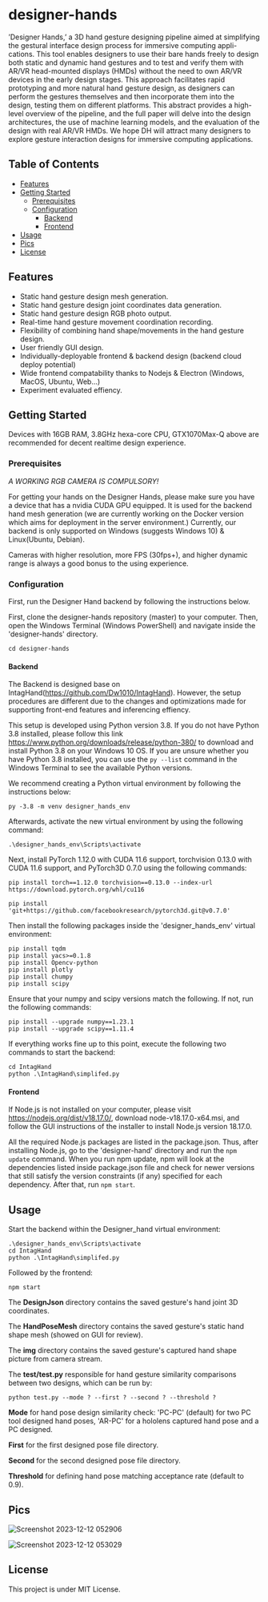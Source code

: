 # designer-hands

 ’Designer Hands,’ a 3D hand gesture designing pipeline aimed at
simplifying the gestural interface design process for immersive computing appli-
cations. This tool enables designers to use their bare hands freely to design both
static and dynamic hand gestures and to test and verify them with AR/VR
head-mounted displays (HMDs) without the need to own AR/VR devices in
the early design stages. This approach facilitates rapid prototyping and more
natural hand gesture design, as designers can perform the gestures themselves
and then incorporate them into the design, testing them on different platforms.
This abstract provides a high-level overview of the pipeline, and the full paper
will delve into the design architectures, the use of machine learning models, and
the evaluation of the design with real AR/VR HMDs. We hope DH will attract
many designers to explore gesture interaction designs for immersive computing
applications.

## Table of Contents

- [Features](#features)
- [Getting Started](#getting-started)
  - [Prerequisites](#prerequisites)
  - [Configuration](#configuration)
    - [Backend](#backend)
    - [Frontend](#frontend)
- [Usage](#usage)
- [Pics](#pics)
- [License](#license)

## Features

- Static hand gesture design mesh generation.
- Static hand gesture design joint coordinates data generation.
- Static hand gesture design RGB photo output.
- Real-time hand gesture movement coordination recording.
- Flexibility of combining hand shape/movements in the hand gesture design.
- User friendly GUI design.
- Individually-deployable frontend & backend design (backend cloud deploy potential)
- Wide frontend compatability thanks to Nodejs & Electron (Windows, MacOS, Ubuntu, Web...)
- Experiment evaluated effiency.

## Getting Started
Devices with 16GB RAM, 3.8GHz hexa-core CPU, GTX1070Max-Q above are recommended for decent realtime design experience.

### Prerequisites
*A WORKING RGB CAMERA IS COMPULSORY!*

For getting your hands on the Designer Hands, please make sure you have a device that has a nvidia CUDA GPU equipped. It is used for the backend hand mesh generation (we are currently working on the Docker version which aims for deployment in the server environment.) Currently, our backend is only supported on Windows (suggests Windows 10) & Linux(Ubuntu, Debian). 

Cameras with higher resolution, more FPS (30fps+), and higher dynamic range is always a good bonus to the using experience.

### Configuration

First, run the Designer Hand backend by following the instructions below.

First, clone the designer-hands repository (master) to your computer. Then, open the Windows Terminal (Windows PowerShell) and navigate inside the 'designer-hands' directory.

```
cd designer-hands
```

#### Backend

The Backend is designed base on IntagHand(https://github.com/Dw1010/IntagHand). However, the setup procedures are different due to the changes and optimizations made for supporting front-end features and inferencing effiency.

This setup is developed using Python version 3.8. If you do not have Python 3.8 installed, please follow this link https://www.python.org/downloads/release/python-380/ to download and install Python 3.8 on your Windows 10 OS. If you are unsure whether you have Python 3.8 installed, you can use the `py --list` command in the Windows Terminal to see the available Python versions.

We recommend creating a Python virtual environment by following the instructions below:

```
py -3.8 -m venv designer_hands_env
```

Afterwards, activate the new virtual environment by using the following command:

```
.\designer_hands_env\Scripts\activate
```

Next, install PyTorch 1.12.0 with CUDA 11.6 support, torchvision 0.13.0 with CUDA 11.6 support, and PyTorch3D 0.7.0 using the following commands:

```
pip install torch==1.12.0 torchvision==0.13.0 --index-url https://download.pytorch.org/whl/cu116 

pip install 'git+https://github.com/facebookresearch/pytorch3d.git@v0.7.0' 
```

Then install the following packages inside the 'designer_hands_env' virtual environment:

```
pip install tqdm  
pip install yacs>=0.1.8 
pip install Opencv-python 
pip install plotly
pip install chumpy 
pip install scipy
```
Ensure that your numpy and scipy versions match the following. If not, run the following commands:

```
pip install --upgrade numpy==1.23.1
pip install --upgrade scipy==1.11.4
```

If everything works fine up to this point, execute the following two commands to start the backend:

```
cd IntagHand
python .\IntagHand\simplifed.py
```

#### Frontend

If Node.js is not installed on your computer, please visit https://nodejs.org/dist/v18.17.0/, download node-v18.17.0-x64.msi, and follow the GUI instructions of the installer to install Node.js version 18.17.0.

All the required Node.js packages are listed in the package.json. Thus, after installing Node.js, go to the 'designer-hand' directory and run the `npm update` command. When you run npm update, npm will look at the dependencies listed inside package.json file and check for newer versions that still satisfy the version constraints (if any) specified for each dependency. After that, run ```npm start```.

## Usage

Start the backend within the Designer_hand virtual environment:

```
.\designer_hands_env\Scripts\activate
cd IntagHand
python .\IntagHand\simplifed.py
```

Followed by the frontend:
```
npm start
```

The **DesignJson** directory contains the saved gesture's hand joint 3D coordinates.

The **HandPoseMesh** directory contains the saved gesture's static hand shape mesh (showed on GUI for review).

The **img** directory contains the saved gesture's captured hand shape picture from camera stream.



The **test/test.py** responsible for hand gesture similarity comparisons between two designs, which can be run by:
 ```
python test.py --mode ? --first ? --second ? --threshold ?
```
**Mode** for hand pose design similarity check: 'PC-PC' (default) for two PC tool designed hand poses, 'AR-PC' for a hololens captured hand pose and a PC designed.

**First** for the first designed pose file directory.

**Second** for the second designed pose file directory.

**Threshold** for defining hand pose matching acceptance rate (default to 0.9).

## Pics
![Screenshot 2023-12-12 052906](https://github.com/immersive-envs/designer-hands/assets/22673200/5efcdc99-7ab7-44b5-bf47-4dda6973601b)

![Screenshot 2023-12-12 053029](https://github.com/immersive-envs/designer-hands/assets/22673200/be3eca35-1629-4847-9ac2-e88e21f7549f)

## License
This project is under MIT License.
